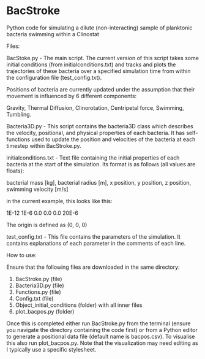 # BacStroke
Python code for simulating a dilute (non-interacting) sample of planktonic bacteria swimming within a Clinostat

Files:

BacStoke.py - The main script. The current version of this script takes some initial conditions (from initialconditions.txt) and tracks and plots the trajectories of these bacteria over a specified simulation time from within the configuration file (test_config.txt). 

Positions of bacteria are currently updated under the assumption that their movement is influenced by 6 different components:

Gravity,
Thermal Diffusion,
Clinorotation, 
Centripetal force,
Swimming,
Tumbling.

Bacteria3D.py - This script contains the bacteria3D class which describes the velocity, positional, and physical properties of each bacteria. It has self-functions used to update the position and velocities of the bacteria at each timestep within BacStroke.py. 

initialconditions.txt - Text file containing the initial properties of each bacteria at the start of the simulation. Its format is as follows (all values are floats):

bacterial mass [kg], bacterial radius [m], x position, y position, z position, swimming velocity [m/s]

in the current example, this looks like this:

1E-12 1E-6 0.0 0.0 0.0 20E-6

The origin is defined as (0, 0, 0)

test_config.txt - This file contains the parameters of the simulation. It contains explanations of each parameter in the comments of each line. 

How to use:

Ensure that the following files are downloaded in the same directory:

1. BacStroke.py (file)
2. Bacteria3D.py (file)
3. Functions.py (file)
4. Config.txt (file)
5. Object_initial_conditions (folder) with all inner files
6. plot_bacpos.py (folder)

Once this is completed either run BacStroke.py from the terminal (ensure you navigate the directory containing the code first) or from a Python editor to generate a positional data file (default name is bacpos.csv). To visualise this also run plot_bacpos.py. Note that the visualization may need editing as I typically use a specific stylesheet.


